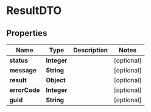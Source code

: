 

# ResultDTO


## Properties

Name | Type | Description | Notes
------------ | ------------- | ------------- | -------------
**status** | **Integer** |  |  [optional]
**message** | **String** |  |  [optional]
**result** | **Object** |  |  [optional]
**errorCode** | **Integer** |  |  [optional]
**guid** | **String** |  |  [optional]



